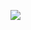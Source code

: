 <img src="http://postfiles5.naver.net/20160627_100/synth9_1466994622059P9FJr_PNG/rtg.PNG?type=w2"></img>
